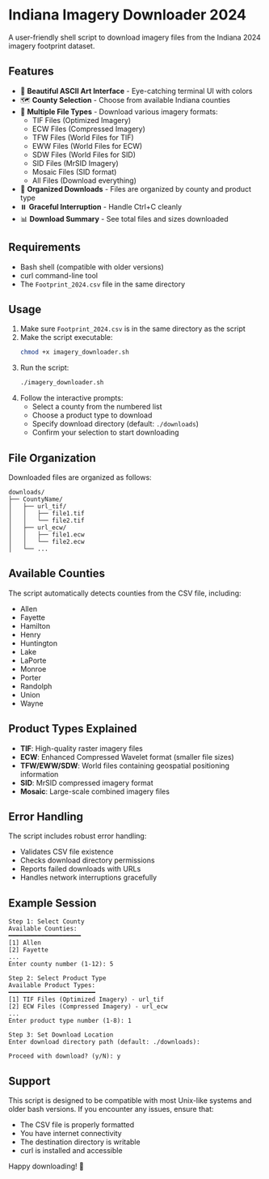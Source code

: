 # Indiana Imagery Downloader 2024

A user-friendly shell script to download imagery files from the Indiana 2024 imagery footprint dataset.

## Features

- 🎨 **Beautiful ASCII Art Interface** - Eye-catching terminal UI with colors
- 🗺️ **County Selection** - Choose from available Indiana counties
- 📁 **Multiple File Types** - Download various imagery formats:
  - TIF Files (Optimized Imagery)
  - ECW Files (Compressed Imagery) 
  - TFW Files (World Files for TIF)
  - EWW Files (World Files for ECW)
  - SDW Files (World Files for SID)
  - SID Files (MrSID Imagery)
  - Mosaic Files (SID format)
  - All Files (Download everything)
- 📂 **Organized Downloads** - Files are organized by county and product type
- ⏸️ **Graceful Interruption** - Handle Ctrl+C cleanly
- 📊 **Download Summary** - See total files and sizes downloaded

## Requirements

- Bash shell (compatible with older versions)
- curl command-line tool
- The `Footprint_2024.csv` file in the same directory

## Usage

1. Make sure `Footprint_2024.csv` is in the same directory as the script
2. Make the script executable:
   ```bash
   chmod +x imagery_downloader.sh
   ```
3. Run the script:
   ```bash
   ./imagery_downloader.sh
   ```
4. Follow the interactive prompts:
   - Select a county from the numbered list
   - Choose a product type to download
   - Specify download directory (default: `./downloads`)
   - Confirm your selection to start downloading

## File Organization

Downloaded files are organized as follows:
```
downloads/
├── CountyName/
│   ├── url_tif/
│   │   ├── file1.tif
│   │   └── file2.tif
│   ├── url_ecw/
│   │   ├── file1.ecw
│   │   └── file2.ecw
│   └── ...
```

## Available Counties

The script automatically detects counties from the CSV file, including:
- Allen
- Fayette
- Hamilton
- Henry
- Huntington
- Lake
- LaPorte
- Monroe
- Porter
- Randolph
- Union
- Wayne

## Product Types Explained

- **TIF**: High-quality raster imagery files
- **ECW**: Enhanced Compressed Wavelet format (smaller file sizes)
- **TFW/EWW/SDW**: World files containing geospatial positioning information
- **SID**: MrSID compressed imagery format
- **Mosaic**: Large-scale combined imagery files

## Error Handling

The script includes robust error handling:
- Validates CSV file existence
- Checks download directory permissions
- Reports failed downloads with URLs
- Handles network interruptions gracefully

## Example Session

```
Step 1: Select County
Available Counties:
━━━━━━━━━━━━━━━━━━━━
[1] Allen
[2] Fayette
...
Enter county number (1-12): 5

Step 2: Select Product Type
Available Product Types:
━━━━━━━━━━━━━━━━━━━━━━━━
[1] TIF Files (Optimized Imagery) - url_tif
[2] ECW Files (Compressed Imagery) - url_ecw
...
Enter product type number (1-8): 1

Step 3: Set Download Location
Enter download directory path (default: ./downloads): 

Proceed with download? (y/N): y
```

## Support

This script is designed to be compatible with most Unix-like systems and older bash versions. If you encounter any issues, ensure that:
- The CSV file is properly formatted
- You have internet connectivity
- The destination directory is writable
- curl is installed and accessible

Happy downloading! 🚀